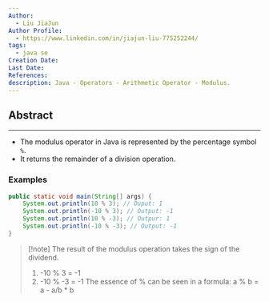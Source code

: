 ```yaml
---
Author:
  - Liu JiaJun
Author Profile:
  - https://www.linkedin.com/in/jiajun-liu-775252244/
tags: 
  - java se
Creation Date: 
Last Date: 
References: 
description: Java - Operators - Arithmetic Operator - Modulus.
---
```


## Abstract
---
- The modulus operator in Java is represented by the percentage symbol `%`.	
- It returns the remainder of a division operation. 

### Examples
```java
public static void main(String[] args) {
    System.out.println(10 % 3); // Ouput: 1
    System.out.println(-10 % 3); // Output: -1
    System.out.println(10 % -3); // Outpur: 1
    System.out.println(-10 % -3); // Output: -1
}
```
>[!note] The result of the modulus operation takes the sign of the dividend.
> 1. -10 % 3 = -1 
> 2. -10 % -3 = -1
> The essence of % can be seen in a formula: a % b = a - a/b * b

